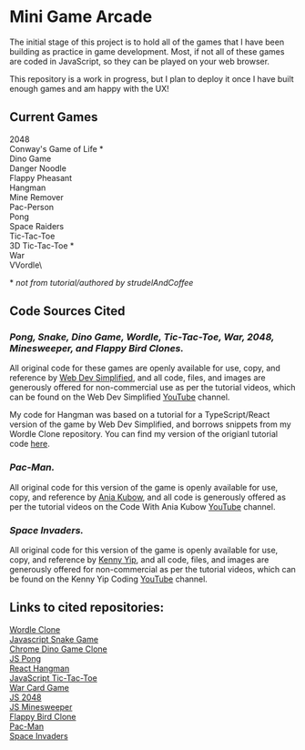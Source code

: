 # Mini Game Arcade

The initial stage of this project is to hold all of the games that I have been building as practice in game development. Most, if not all of these games are coded in JavaScript, so they can be played on your web browser.

This repository is a work in progress, but I plan to deploy it once I have built enough games and am happy with the UX!

## Current Games

2048\
Conway's Game of Life \*\
Dino Game\
Danger Noodle\
Flappy Pheasant\
Hangman\
Mine Remover\
Pac-Person\
Pong\
Space Raiders\
Tic-Tac-Toe\
3D Tic-Tac-Toe \*\
War\
VVordle\

\* _not from tutorial/authored by strudelAndCoffee_

## Code Sources Cited

### _Pong, Snake, Dino Game, Wordle, Tic-Tac-Toe, War, 2048, Minesweeper, and Flappy Bird Clones._

All original code for these games are openly available for use, copy, and reference by [Web Dev Simplified](https://github.com/WebDevSimplified), and all code, files, and images are generously offered for non-commercial use as per the tutorial videos, which can be found on the Web Dev Simplified [YouTube](https://www.youtube.com/@WebDevSimplified) channel.

My code for Hangman was based on a tutorial for a TypeScript/React version of the game by Web Dev Simplified, and borrows snippets from my Wordle Clone repository. You can find my version of the origianl tutorial code [here](https://github.com/strudelAndCoffee/react-ts-guess-the-word).

### _Pac-Man._

All original code for this version of the game is openly available for use, copy, and reference by [Ania Kubow](https://github.com/kubowania), and all code is generously offered as per the tutorial videos on the Code With Ania Kubow [YouTube](https://www.youtube.com/@AniaKubow) channel.

### _Space Invaders._

All original code for this version of the game is openly available for use, copy, and reference by [Kenny Yip](https://github.com/ImKennyYip), and all code, files, and images are generously offered for non-commercial as per the tutorial videos, which can be found on the Kenny Yip Coding [YouTube](https://www.youtube.com/@KennyYipCoding) channel.

## Links to cited repositories:

[Wordle Clone](https://github.com/WebDevSimplified/wordle-clone)\
[Javascript Snake Game](https://github.com/WebDevSimplified/Javascript-Snake-Game)\
[Chrome Dino Game Clone](https://github.com/WebDevSimplified/chrome-dino-game-clone)\
[JS Pong](https://github.com/WebDevSimplified/js-pong)\
[React Hangman](https://github.com/WebDevSimplified/react-hangman)\
[JavaScript Tic-Tac-Toe](https://github.com/WebDevSimplified/JavaScript-Tic-Tac-Toe)\
[War Card Game](https://github.com/WebDevSimplified/War-Card-Game)\
[JS 2048](https://github.com/WebDevSimplified/js-2048)\
[JS Minesweeper](https://github.com/WebDevSimplified/JavaScript-Simplified-Advanced-Projects/tree/main/15-minesweeper/after)\
[Flappy Bird Clone](https://github.com/WebDevSimplified/flappy-bird-clone)\
[Pac-Man](https://github.com/kubowania/pac-man)\
[Space Invaders](https://github.com/ImKennyYip/space-invaders)
